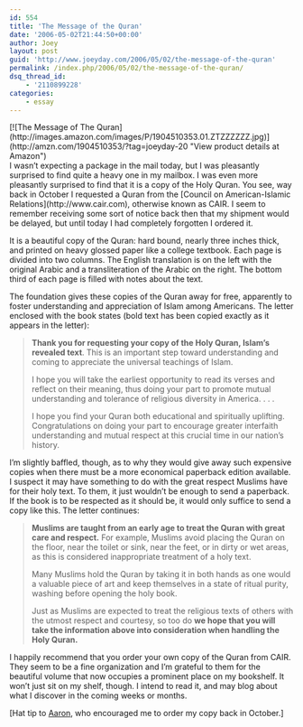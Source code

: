 ```yaml
---
id: 554
title: 'The Message of the Quran'
date: '2006-05-02T21:44:50+00:00'
author: Joey
layout: post
guid: 'http://www.joeyday.com/2006/05/02/the-message-of-the-quran'
permalink: /index.php/2006/05/02/the-message-of-the-quran/
dsq_thread_id:
    - '2110899228'
categories:
    - essay
---
```


<div class="rpic">[![The Message of The Quran](http://images.amazon.com/images/P/1904510353.01.ZTZZZZZZ.jpg)](http://amzn.com/1904510353/?tag=joeyday-20 "View product details at Amazon")</div>I wasn’t expecting a package in the mail today, but I was pleasantly surprised to find quite a heavy one in my mailbox. I was even more pleasantly surprised to find that it is a copy of the Holy Quran. You see, way back in October I requested a Quran from the [Council on American-Islamic Relations](http://www.cair.com), otherwise known as CAIR. I seem to remember receiving some sort of notice back then that my shipment would be delayed, but until today I had completely forgotten I ordered it.

It is a beautiful copy of the Quran: hard bound, nearly three inches thick, and printed on heavy glossed paper like a college textbook. Each page is divided into two columns. The English translation is on the left with the original Arabic and a transliteration of the Arabic on the right. The bottom third of each page is filled with notes about the text.

The foundation gives these copies of the Quran away for free, apparently to foster understanding and appreciation of Islam among Americans. The letter enclosed with the book states (bold text has been copied exactly as it appears in the letter):

> **Thank you for requesting your copy of the Holy Quran, Islam’s revealed text**. This is an important step toward understanding and coming to appreciate the universal teachings of Islam.
> 
> I hope you will take the earliest opportunity to read its verses and reflect on their meaning, thus doing your part to promote mutual understanding and tolerance of religious diversity in America. . . .
> 
> I hope you find your Quran both educational and spiritually uplifting. Congratulations on doing your part to encourage greater interfaith understanding and mutual respect at this crucial time in our nation’s history.

I’m slightly baffled, though, as to why they would give away such expensive copies when there must be a more economical paperback edition available. I suspect it may have something to do with the great respect Muslims have for their holy text. To them, it just wouldn’t be enough to send a paperback. If the book is to be respected as it should be, it would only suffice to send a copy like this. The letter continues:

> **Muslims are taught from an early age to treat the Quran with great care and respect.** For example, Muslims avoid placing the Quran on the floor, near the toilet or sink, near the feet, or in dirty or wet areas, as this is considered inappropriate treatment of a holy text.
> 
> Many Muslims hold the Quran by taking it in both hands as one would a valuable piece of art and keep themselves in a state of ritual purity, washing before opening the holy book.
> 
> Just as Muslims are expected to treat the religious texts of others with the utmost respect and courtesy, so too do **we hope that you will take the information above into consideration when handling the Holy Quran.**

I happily recommend that you order your own copy of the Quran from CAIR. They seem to be a fine organization and I’m grateful to them for the beautiful volume that now occupies a prominent place on my bookshelf. It won’t just sit on my shelf, though. I intend to read it, and may blog about what I discover in the coming weeks or months.

\[Hat tip to [Aaron](http://www.iamlds.org/2005/10/30/surrounding-yourself-with-christ/), who encouraged me to order my copy back in October.\]